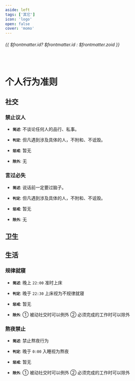 ```yaml
---
aside: left
tags: ['其它']
icon: 'logo'
open: false
cover: 'momo'
---
```

 
######  {{ $frontmatter.id? $frontmatter.id : $frontmatter.zoid }}

 
<br/>

# 个人行为准则


##  社交  

### 禁止议人

- **`简述`**: 不谈论任何人的品行、私事。

- **`判定`**: 但凡遇到涉及具体的人，不附和、不诋毁。

- **`惩戒`**: 暂无

- **`除外`**: 无

### 言过必失

- **`简述`**: 说话前一定要过脑子。

- **`判定`**: 但凡遇到涉及具体的人，不附和、不诋毁。

- **`惩戒`**: 暂无

- **`除外`**: 无

## 卫生  <i class="iconfont icon-bash"></i>

### 

## 生活  <i class="iconfont icon-home"></i>




### 规律就寝

- **`简述`**: 晚上 `22:00` 准时上床

- **`判定`**: 晚于 `22:30` 上床视为不规律就寝

- **`惩戒`**: 暂无

- **`除外`**: ① 被动社交时可以例外 ② 必须完成的工作时可以除外 

### 熬夜禁止

- **`简述`**: 禁止熬夜行为

- **`判定`**: 晚于 `0:00` 入睡视为熬夜

- **`惩戒`**: 暂无

- **`除外`**: ① 被动社交时可以例外 ② 必须完成的工作时可以除外 